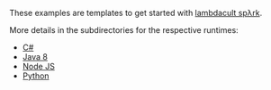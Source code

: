 These examples are templates to get started with [lambdacult spλrk](https://lambdacult.com/spark).

More details in the subdirectories for the respective runtimes:
* [C#](dotnetcore1.0)
* [Java 8](java8)
* [Node JS](nodejs4.3)
* [Python](python2.7)
